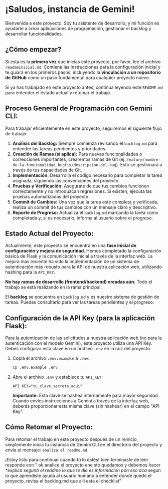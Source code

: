 # ¡Saludos, instancia de Gemini!

Bienvenida a este proyecto. Soy tu asistente de desarrollo, y mi función es ayudarte a crear aplicaciones de programación, gestionar el backlog y desarrollar funcionalidades.

## ¿Cómo empezar?

Si esta es la **primera vez** que inicias este proyecto, por favor, lee el archivo `readmeinicial.md`. Contiene las instrucciones para la configuración inicial y te guiará en los primeros pasos, incluyendo la **vinculación a un repositorio de GitHub** como un paso fundamental para cualquier proyecto nuevo.

Si ya has trabajado en este proyecto antes, continúa leyendo este `README.md` para entender el estado actual y retomar el trabajo.

## Proceso General de Programación con Gemini CLI:

Para trabajar eficientemente en este proyecto, seguiremos el siguiente flujo de trabajo:

1.  **Análisis del Backlog:** Siempre comienza revisando el `backlog.md` para entender las tareas pendientes y prioridades.
2.  **Creación de Ramas (si aplica):** Para nuevas funcionalidades o correcciones importantes, crearemos ramas de Git (ej. `feature/nombre-de-la-funcionalidad`, `bugfix/descripcion-del-bug`). Esto se gestionará a través de tus capacidades de Git.
3.  **Implementación:** Desarrolla el código necesario para completar la tarea asignada, siguiendo las convenciones del proyecto.
4.  **Pruebas y Verificación:** Asegúrate de que tus cambios funcionen correctamente y no introduzcan regresiones. Si existen, ejecuta las pruebas automatizadas del proyecto.
5.  **Commit de Cambios:** Una vez que la tarea esté completa y verificada, realiza un commit de tus cambios con un mensaje claro y descriptivo.
6.  **Reporte de Progreso:** Actualiza el `backlog.md` marcando la tarea como completada y, si es necesario, informa al usuario sobre el progreso.

## Estado Actual del Proyecto:

Actualmente, este proyecto se encuentra en una **fase inicial de configuración y mejora de seguridad**. Hemos completado la configuración básica de Flask y la comunicación inicial a través de la interfaz web. La mejora más reciente ha sido la implementación de un sistema de autenticación más robusto para la API de nuestra aplicación web, utilizando hashing para la `API_KEY`.

**No hay ramas de desarrollo (frontend/backend) creadas aún.** Todo el trabajo se está realizando en la rama principal.

El **backlog** se encuentra en `backlog.md` y es nuestro sistema de gestión de tareas. Puedes consultarlo para ver las tareas pendientes y el progreso.

## Configuración de la API Key (para la aplicación Flask):

Para la autenticación de las solicitudes a nuestra aplicación web (no para la autenticación con el modelo Gemini), este proyecto utiliza una API Key. Debes configurar esta clave en un archivo `.env` en la raíz del proyecto.

1.  Copia el archivo `.env.example` a `.env`:
    ```bash
    cp .env.example .env
    ```
2.  Abre el archivo `.env` y establece tu `API_KEY`:
    ```
    API_KEY="tu_clave_secreta_aqui"
    ```
    **Importante:** Esta clave se hashea internamente para mayor seguridad. Cuando envíes instrucciones a Gemini a través de la interfaz web, deberás proporcionar esta misma clave (sin hashear) en el campo "API Key".

## Cómo Retomar el Proyecto:

Para retomar el trabajo en este proyecto después de un reinicio, simplemente inicia tu instancia de Gemini CLI en el directorio del proyecto y envía el mensaje: `analiza el readme.md`.

¡Estoy listo para continuar cuando tú lo estés!
bien terminaste de leer responde con " ok analice el proyecto ene sto quedamos y debemos hacer **explica segunb el readme lo que te dio es informacion pon eso aca*  segun lo que aprendiste ayuda al usuario humano a entender donde quedo el proyecto, revisa el backlog.md que alli esta el checklist"